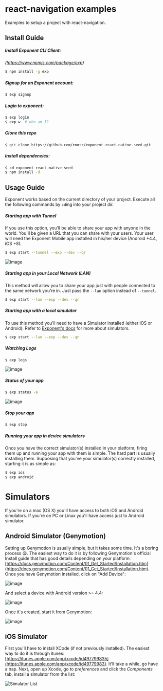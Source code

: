 # react-navigation examples

Examples to setup a project with react-navigation.



## Install Guide

##### Install Exponent CLI Client:
_(https://www.npmjs.com/package/exp)_

```sh
$ npm install -g exp
```

##### Signup for an Exponent account:

```sh
$ exp signup
```

##### Login to exponent:

```sh
$ exp login
$ exp w  # who am I?
```

##### Clone this repo

```sh
$ git clone https://github.com/rmotr/exponent-react-native-seed.git
```

##### Install dependencies:

```sh
$ cd exponent-react-native-seed
$ npm install -d
```

## Usage Guide

Exponent works based on the current directory of your project. Execute all the following commands by `cd`ing into your project dir.

##### Starting app with Tunnel

If you use this option, you'll be able to share your app with anyone in the world. You'll be given a URL that you can share with your users. Your user will need the Exponent Mobile app installed in his/her device (Android +4.4, iOS +8).

```sh
$ exp start --tunnel --exp --dev --qr
```

![image](https://cloud.githubusercontent.com/assets/872296/20674838/11733e7c-b569-11e6-88b6-1d6755efb35b.png)

##### Starting app in your Local Network (LAN)

This method will allow you to share your app just with people connected to the same network you're in. Just pass the `--lan` option instead of `--tunnel`.


```sh
$ exp start --lan --exp --dev --qr
```

##### Starting app with a local simulator

To use this method you'll need to have a Simulator installed (either iOS or Android). Refer to [Exponent's docs](https://docs.getexponent.com/versions/v11.0.0/guides/debugging.html#using-a-simulator-emulator) for more about simulators.

```sh
$ exp start --lan --exp --dev --qr
```


##### Watching Logs

```sh
$ exp logs
```

![image](https://cloud.githubusercontent.com/assets/872296/20674915/557d92d4-b569-11e6-8f58-4652bddc9bdb.png)

##### Status of your app

```sh
$ exp status -a
```

![image](https://cloud.githubusercontent.com/assets/872296/20675345/b8bf3234-b56a-11e6-8f57-832a09528e15.png)

##### Stop your app

```sh
$ exp stop
```

##### Running your app in device simulators

Once you have the correct simulator(s) installed in your platform, firing them up and running your app with them is simple. The hard part is usually installing them. Supposing that you've your simulator(s) correctly installed, starting it is as simple as:

```sh
$ exp ios
$ exp android
```

# Simulators

If you're on a mac (OS X) you'll have access to both iOS and Android simulators. If you're on PC or Linux you'll have access just to Android simulator.

## Android Simulator (Genymotion)

Setting up Genymotion is usually simple, but it takes some time. It's a boring process 😪. The easiest way to do it is by following Genymotion's official Install guide that has good details depending on your platform: [https://docs.genymotion.com/Content/01_Get_Started/Installation.htm](https://docs.genymotion.com/Content/01_Get_Started/Installation.htm). Once you have Genymotion installed, click on "Add Device":

![image](https://cloud.githubusercontent.com/assets/872296/20842160/54369770-b895-11e6-8fed-00d6bd76ca2c.png)

And select a device with Android version >= 4.4:

![image](https://cloud.githubusercontent.com/assets/872296/20842189/6e238a12-b895-11e6-99f8-c4c778b1fe57.png)

Once it's created, start it from Genymotion:

![image](https://cloud.githubusercontent.com/assets/872296/20842208/96a953d6-b895-11e6-9e29-1a5d44b032f1.png)


## iOS Simulator

First you'll have to install XCode (if not previously installed). The easiest way to do it is through itunes: [https://itunes.apple.com/app/xcode/id497799835](https://itunes.apple.com/app/xcode/id49779983). It'll take a while, go have a nap. Next, open up Xcode, go to _preferences_ and click the _Components_ tab, install a simulator from the list:

![Simulator List](https://docs.getexponent.com/_static/img/xcode-simulator.png)
